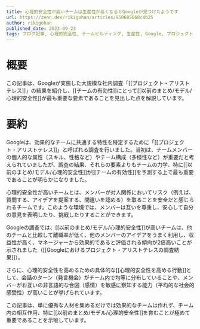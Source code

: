 ```yaml
---
title: 心理的安全性が高いチームは生産性が高くなるとGoogleが見つけたようです
url: https://zenn.dev/rikigohan/articles/958685868c4b25
author: rikigohan
published_date: 2023-09-23
tags: ブログ記事, 心理的安全性, チームビルディング, 生産性, Google, プロジェクト・アリストテレス
---
```


# 概要

この記事は、Googleが実施した大規模な社内調査「[[プロジェクト・アリストテレス]]」の結果を紹介し、[[チームの有効性]]にとって[[以前のまとめ/モデル/心理的安全性]]が最も重要な要素であることを見出した点を解説しています。

# 要約

Googleは、効果的なチームに共通する特性を特定するために「[[プロジェクト・アリストテレス]]」と呼ばれる調査を行いました。当初は、チームメンバーの個人的な属性（スキル、性格など）やチーム構成（多様性など）が重要だと考えられていましたが、調査の結果、それらの要素よりもチームの力学、特に[[以前のまとめ/モデル/心理的安全性]]が[[チームの有効性]]を予測する上で最も重要であることが明らかになりました。

心理的安全性が高いチームとは、メンバーが対人関係においてリスク（例えば、質問する、アイデアを提案する、間違いを認める）を取ることを安全だと感じられるチームです。このような環境では、メンバーは互いを尊重し、安心して自分の意見を表明したり、挑戦したりすることができます。

Googleの調査では、[[以前のまとめ/モデル/心理的安全性]]が高いチームは、他のチームと比較して離職率が低く、他のメンバーのアイデアをうまく利用し、収益性が高く、マネージャーから効果的であると評価される傾向が2倍高いことが示されました（[[Googleにおけるプロジェクト・アリストテレスの調査結果]]）。

さらに、心理的安全性を高めるための具体的な[[心理的安全性を高める行動]]として、会話のターン（発言機会）がチーム内で均等に分布していることや、メンバーがお互いの非言語的な合図（感情）を敏感に察知する能力（平均的な社会的感受性）が高いことが挙げられています。

この記事は、単に優秀な人材を集めるだけでは効果的なチームは作れず、チーム内の相互作用、特に[[以前のまとめ/モデル/心理的安全性]]を育むことが極めて重要であることを示唆しています。



